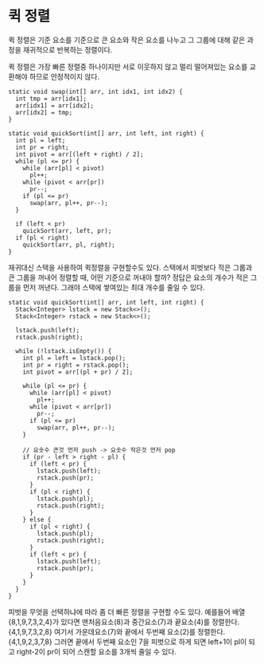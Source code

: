 # 퀵 정렬

퀵 정렬은 기준 요소를 기준으로 큰 요소와 작은 요소를 나누고 그 그룹에 대해 같은 과정을 재귀적으로 반복하는 정렬이다.

퀵 정렬은 가장 빠른 정렬중 하나이지만 서로 이웃하지 않고 멀리 떨어져있는 요소를 교환해야 하므로 안정적이지 않다.

```
static void swap(int[] arr, int idx1, int idx2) {
  int tmp = arr[idx1];
  arr[idx1] = arr[idx2];
  arr[idx2] = tmp;
}

static void quickSort(int[] arr, int left, int right) {
  int pl = left;
  int pr = right;
  int pivot = arr[(left + right) / 2];
  while (pl <= pr) {
    while (arr[pl] < pivot)
      pl++;
    while (pivot < arr[pr])
      pr--;
    if (pl <= pr)
      swap(arr, pl++, pr--);
  }

  if (left < pr)
    quickSort(arr, left, pr);
  if (pl < right)
    quickSort(arr, pl, right);
}
```



재귀대신 스택을 사용하여 퀵정렬을 구현할수도 있다. 스택에서 피벗보다 작은 그룹과 큰 그룹을 꺼내어 정렬할 때, 어떤 기준으로 꺼내야 할까? 정답은 요소의 개수가 적은 그룹을 먼저 꺼낸다. 그래야 스택에 쌓여있는 최대 개수를 줄일 수 있다.

```
static void quickSort(int[] arr, int left, int right) {
  Stack<Integer> lstack = new Stack<>();
  Stack<Integer> rstack = new Stack<>();

  lstack.push(left);
  rstack.push(right);

  while (!lstack.isEmpty()) {
    int pl = left = lstack.pop();
    int pr = right = rstack.pop();
    int pivot = arr[(pl + pr) / 2];

    while (pl <= pr) {
      while (arr[pl] < pivot)
        pl++;
      while (pivot < arr[pr])
        pr--;
      if (pl <= pr)
        swap(arr, pl++, pr--);
    }

    // 요솟수 큰것 먼저 push -> 요솟수 작은것 먼저 pop
    if (pr - left > right - pl) {
      if (left < pr) {
        lstack.push(left);
        rstack.push(pr);
      }
      if (pl < right) {
        lstack.push(pl);
        rstack.push(right);
      }
    } else {
      if (pl < right) {
        lstack.push(pl);
        rstack.push(right);
      }
      if (left < pr) {
        lstack.push(left);
        rstack.push(pr);
      }
    }
  }
}
```



피벗을 무엇을 선택하냐에 따라 좀 더 빠른 정렬을 구현할 수도 있다. 예를들어 배열 {8,1,9,7,3,2,4}가 있다면 맨처음요소(8)과 중간요소(7)과 끝요소(4)를 정렬한다. {4,1,9,7,3,2,8} 여기서 가운데요소(7)와 끝에서 두번째 요소(2)를 정렬한다. {4,1,9,2,3,7,8} 그러면 끝에서 두번째 요소인 7을 피벗으로 하게 되면 left+1이 pl이 되고 right-2이 pr이 되어 스캔할 요소를 3개씩 줄일 수 있다.